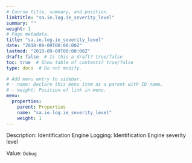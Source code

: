 ```yaml
---
# Course title, summary, and position.
linktitle: "sa.ie.log.ie_severity_level"
summary: ""
weight: 1
# Page metadata.
title: "sa.ie.log.ie_severity_level"
date: "2018-09-09T00:00:00Z"
lastmod: "2018-09-09T00:00:00Z"
draft: false  # Is this a draft? true/false
toc: true  # Show table of contents? true/false
type: docs  # Do not modify.

# Add menu entry to sidebar.
# - name: Declare this menu item as a parent with ID name.
# - weight: Position of link in menu.
menu:
  properties:
    parent: Properties
    name: "sa.ie.log.ie_severity_level"
    weight: 1
---
```


Description: Identification Engine Logging: Identification Engine severity level


Value: `Debug`